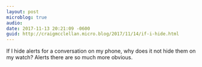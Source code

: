 ```yaml
---
layout: post
microblog: true
audio: 
date: 2017-11-13 20:21:09 -0600
guid: http://craigmcclellan.micro.blog/2017/11/14/if-i-hide.html
---
```

If I hide alerts for a conversation on my phone, why does it not hide them on my watch? Alerts there are so much more obvious. 
